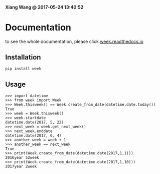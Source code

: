 #### Xiang Wang @ 2017-05-24 13:40:52

# Documentation
to see the whole documentation, please click [week.readthedocs.io](https://week.readthedocs.io/en/latest/)

## Installation
```
pip install week
```

## Usage
```
>>> import datetime
>>> from week import Week
>>> Week.thisweek() == Week.create_from_date(datetime.date.today())
True
>>> week = Week.thisweek()
>>> week.startdate
datetime.date(2017, 5, 22)
>>> next_week = week.get_next_week()
>>> next_week.enddate
datetime.date(2017, 6, 4)
>>> another_week = week + 1
>>> another_week == next_week
True
>>> print(Week.create_from_date(datetime.date(2017,1,1)))
2016year 52week
>>> print(Week.create_from_date(datetime.date(2017,1,10)))
2017year 2week
```
